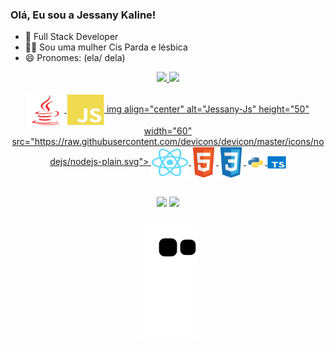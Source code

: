 ### Olá, Eu sou a Jessany Kaline!



- 🔭 Full Stack Developer 
- 🏳️‍🌈 Sou uma mulher Cis Parda e lésbica 
- 😄 Pronomes: (ela/ dela)

<div align="center">
  <a href="https://github.com/JessanyKaline">
  <img height="180em" src="https://github-readme-stats.vercel.app/api?username=jessanykaline&show_icons=true&theme=cobalt&nclude_all_commits=true&count_private=true"/>
  <img height="180em" src="https://github-readme-stats.vercel.app/api/top-langs/?username=jessanykaline&layout=compact&langs_count=7&theme=cobalt"/>
</div>

<div style="display: inline_block" align="center"><br>
  <img align="center" alt="Jessany-JAVA" height="50" width="60" src="https://raw.githubusercontent.com/devicons/devicon/master/icons/java/java-plain.svg">
  <img align="center" alt="Jessany-Js" height="50" width="60" src="https://raw.githubusercontent.com/devicons/devicon/master/icons/javascript/javascript-plain.svg">
  img align="center" alt="Jessany-Js" height="50" width="60" src="https://raw.githubusercontent.com/devicons/devicon/master/icons/nodejs/nodejs-plain.svg">
  <img align="center" alt="Jessany-React" height="50" width="60" src="https://raw.githubusercontent.com/devicons/devicon/master/icons/react/react-original.svg">
  <img align="center" alt="Jessany-HTML" height="50" width="40" src="https://raw.githubusercontent.com/devicons/devicon/master/icons/html5/html5-original.svg">
  <img align="center" alt="Jessany-CSS" height="50" width="40" src="https://raw.githubusercontent.com/devicons/devicon/master/icons/css3/css3-original.svg">
  <img align="center" alt="Jessany-Python" height="20" width="30" src="https://raw.githubusercontent.com/devicons/devicon/master/icons/python/python-original.svg">
  <img align="center" alt="Jessany-Typescript" height="20" width="30" src="https://raw.githubusercontent.com/devicons/devicon/master/icons/typescript/typescript-original.svg">
</div>

##
 
<div align="center"> 
  <a href = "mailto:jessany42@gmail.com"><img src="https://img.shields.io/badge/-Gmail-%23333?style=for-the-badge&logo=gmail&logoColor=white" target="_blank"></a>
  <a href="https://www.linkedin.com/in/jessany-kaline/" target="_blank"><img src="https://img.shields.io/badge/-LinkedIn-%230077B5?style=for-the-badge&logo=linkedin&logoColor=white" target="_blank"></a> 
  
  ![Snake animation](https://github.com/JessanyKaline/JessanyKaline/blob/output/github-contribution-grid-snake.svg)
 
</div>
 
